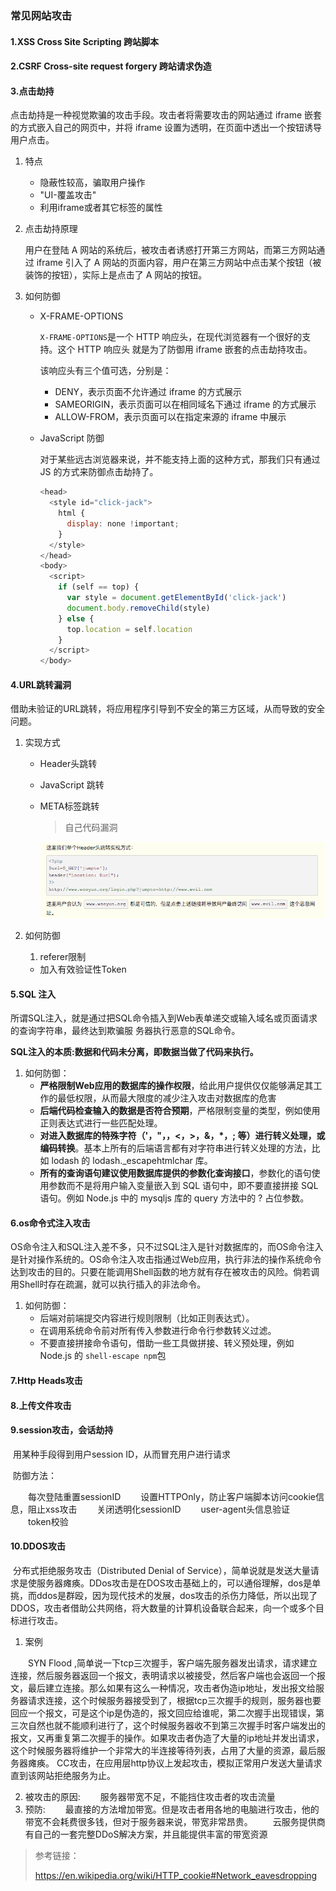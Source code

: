 ### 常见网站攻击

#### 1.XSS Cross Site Scripting 跨站脚本

#### 2.CSRF  Cross-site request forgery 跨站请求伪造

#### 3.点击劫持

点击劫持是一种视觉欺骗的攻击手段。攻击者将需要攻击的网站通过 iframe 嵌套的方式嵌入自己的网页中，并将 iframe 设置为透明，在页面中透出一个按钮诱导用户点击。

1. 特点

   - 隐蔽性较高，骗取用户操作
   - "UI-覆盖攻击"
   - 利用iframe或者其它标签的属性

2. 点击劫持原理

   用户在登陆 A 网站的系统后，被攻击者诱惑打开第三方网站，而第三方网站通过 iframe 引入了 A 网站的页面内容，用户在第三方网站中点击某个按钮（被装饰的按钮），实际上是点击了 A 网站的按钮。

3. 如何防御

   - X-FRAME-OPTIONS 

     `X-FRAME-OPTIONS`是一个 HTTP 响应头，在现代浏览器有一个很好的支持。这个 HTTP 响应头 就是为了防御用 iframe 嵌套的点击劫持攻击。

     该响应头有三个值可选，分别是：

     - DENY，表示页面不允许通过 iframe 的方式展示
     - SAMEORIGIN，表示页面可以在相同域名下通过 iframe 的方式展示
     - ALLOW-FROM，表示页面可以在指定来源的 iframe 中展示

   - JavaScript 防御

     对于某些远古浏览器来说，并不能支持上面的这种方式，那我们只有通过 JS 的方式来防御点击劫持了。

     ```javascript
     <head>
       <style id="click-jack">
         html {
           display: none !important;
         }
       </style>
     </head>
     <body>
       <script>
         if (self == top) {
           var style = document.getElementById('click-jack')
           document.body.removeChild(style)
         } else {
           top.location = self.location
         }
       </script>
     </body>
     
     ```

#### 4.URL跳转漏洞

借助未验证的URL跳转，将应用程序引导到不安全的第三方区域，从而导致的安全问题。

1. 实现方式

   - Header头跳转

   - JavaScript 跳转

   - META标签跳转

     > 自己代码漏洞

     ![image-20200811152359665](../../image/image-20200811152359665.png)

2. 如何防御

   1. referer限制

   - 加入有效验证性Token

#### 5.SQL 注入

​	所谓SQL注入，就是通过把SQL命令插入到Web表单递交或输入域名或页面请求的查询字符串，最终达到欺骗服	务器执行恶意的SQL命令。

​	**SQL注入的本质:数据和代码未分离，即数据当做了代码来执行。**

1. 如何防御：
   - **严格限制Web应用的数据库的操作权限**，给此用户提供仅仅能够满足其工作的最低权限，从而最大限度的减少注入攻击对数据库的危害
   - **后端代码检查输入的数据是否符合预期**，严格限制变量的类型，例如使用正则表达式进行一些匹配处理。
   - **对进入数据库的特殊字符（'，"，，<，>，&，\*，; 等）进行转义处理，或编码转换**。基本上所有的后端语言都有对字符串进行转义处理的方法，比如 lodash 的 lodash._escapehtmlchar 库。
   - **所有的查询语句建议使用数据库提供的参数化查询接口**，参数化的语句使用参数而不是将用户输入变量嵌入到 SQL 语句中，即不要直接拼接 SQL 语句。例如 Node.js 中的 mysqljs 库的 query 方法中的 ? 占位参数。

#### 6.os命令式注入攻击

OS命令注入和SQL注入差不多，只不过SQL注入是针对数据库的，而OS命令注入是针对操作系统的。OS命令注入攻击指通过Web应用，执行非法的操作系统命令达到攻击的目的。只要在能调用Shell函数的地方就有存在被攻击的风险。倘若调用Shell时存在疏漏，就可以执行插入的非法命令。

1. 如何防御：
   - 后端对前端提交内容进行规则限制（比如正则表达式）。
   - 在调用系统命令前对所有传入参数进行命令行参数转义过滤。
   - 不要直接拼接命令语句，借助一些工具做拼接、转义预处理，例如 Node.js 的 `shell-escape npm`包

#### 7.Http Heads攻击

#### 8.上传文件攻击

#### 9.session攻击，会话劫持

​	用某种手段得到用户session ID，从而冒充用户进行请求

​	防御方法：

　　每次登陆重置sessionID
　　设置HTTPOnly，防止客户端脚本访问cookie信息，阻止xss攻击
　　关闭透明化sessionID
　　user-agent头信息验证
　　token校验

#### 10.DDOS攻击

​	分布式拒绝服务攻击（Distributed Denial of Service），简单说就是发送大量请求是使服务器瘫痪。DDos攻击是在DOS攻击基础上的，可以通俗理解，dos是单挑，而ddos是群殴，因为现代技术的发展，dos攻击的杀伤力降低，所以出现了DDOS，攻击者借助公共网络，将大数量的计算机设备联合起来，向一个或多个目标进行攻击。

1. 案例

　　SYN Flood ,简单说一下tcp三次握手，客户端先服务器发出请求，请求建立连接，然后服务器返回一个报文，表明请求以被接受，然后客户端也会返回一个报文，最后建立连接。那么如果有这么一种情况，攻击者伪造ip地址，发出报文给服务器请求连接，这个时候服务器接受到了，根据tcp三次握手的规则，服务器也要回应一个报文，可是这个ip是伪造的，报文回应给谁呢，第二次握手出现错误，第三次自然也就不能顺利进行了，这个时候服务器收不到第三次握手时客户端发出的报文，又再重复第二次握手的操作。如果攻击者伪造了大量的ip地址并发出请求，这个时候服务器将维护一个非常大的半连接等待列表，占用了大量的资源，最后服务器瘫痪。
CC攻击，在应用层http协议上发起攻击，模拟正常用户发送大量请求直到该网站拒绝服务为止。

2. 被攻击的原因:
   　　服务器带宽不足，不能挡住攻击者的攻击流量
3. 预防:
   　　最直接的方法增加带宽。但是攻击者用各地的电脑进行攻击，他的带宽不会耗费很多钱，但对于服务器来说，带宽非常昂贵。
   　　云服务提供商有自己的一套完整DDoS解决方案，并且能提供丰富的带宽资源

> 参考链接：
>
> https://en.wikipedia.org/wiki/HTTP_cookie#Network_eavesdropping

